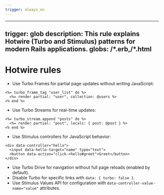 ```yaml
---
trigger: always_on
---
```


---
trigger: glob
description: This rule explains Hotwire (Turbo and Stimulus) patterns for modern Rails applications.
globs: **/*.erb,**/*.html
---

# Hotwire rules

- Use Turbo Frames for partial page updates without writing JavaScript:

```erb
<%= turbo_frame_tag "user_list" do %>
  <%= render partial: "user", collection: @users %>
<% end %>
```

- Use Turbo Streams for real-time updates:

```erb
<%= turbo_stream.append "posts" do %>
  <%= render partial: "post", locals: { post: @post } %>
<% end %>
```

- Use Stimulus controllers for JavaScript behavior:

```erb
<div data-controller="hello">
  <input data-hello-target="name" type="text">
  <button data-action="click->hello#greet">Greet</button>
</div>
```

- Use Turbo Drive for navigation without full page reloads (enabled by default).
- Disable Turbo for specific links with `data: { turbo: false }`.
- Use Stimulus Values API for configuration with `data-controller-value-name="value"` attributes.
